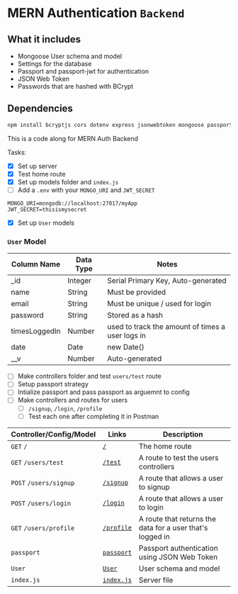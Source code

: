 # MERN Authentication `Backend`

## What it includes

* Mongoose User schema and model
* Settings for the database
* Passport and passport-jwt for authentication
* JSON Web Token
* Passwords that are hashed with BCrypt

## Dependencies

```zsh
npm install bcryptjs cors dotenv express jsonwebtoken mongoose passport passport-jwt
```

This is a code along for MERN Auth Backend

Tasks:
- [x] Set up server
- [x] Test home route
- [x] Set up models folder and `index.js`
- [ ] Add a `.env` with your `MONGO_URI` and `JWT_SECRET`
```text
MONGO_URI=mongodb://localhost:27017/myApp
JWT_SECRET=thisismysecret
```
- [x] Set up `User` models

### `User` Model

| Column Name | Data Type | Notes |
| --------------- | ------------- | ------------------------------ |
| _id | Integer | Serial Primary Key, Auto-generated |
| name | String | Must be provided |
| email | String | Must be unique / used for login |
| password | String | Stored as a hash |
| timesLoggedIn | Number | used to track the amount of times a user logs in |
| date | Date | new Date() |
| __v | Number | Auto-generated |

- [ ] Make controllers folder and test `users/test` route
- [ ] Setup passport strategy
- [ ] Intialize passport and pass passport as arguemnt to config
- [ ] Make controllers and routes for users
   - [ ] `/signup`, `/login`, `/profile`
   - [ ] Test each one after completing it in Postman

| Controller/Config/Model | Links | Description |
| --- | --- | --- |
| `GET` `/`| [`/`](#) | The home route |
| `GET` `/users/test`| [`/test`](https://github.com/SEI-1025/mern-authentication-backend/blob/main/docs/users-controller.md#get-userstest-route) | A route to test the users controllers |
| `POST` `/users/signup`| [`/signup`](https://github.com/SEI-1025/mern-authentication-backend/blob/main/docs/users-controller.md#post-userssignup-route) | A route that allows a user to signup |
| `POST` `/users/login`| [`/login`](https://github.com/SEI-1025/mern-authentication-backend/blob/main/docs/users-controller.md#post-userslogin-route) | A route that allows a user to login |
| `GET` `/users/profile`| [`/profile`](https://github.com/SEI-1025/mern-authentication-backend/blob/main/docs/users-controller.md#get-usersprofile-route) | A route that returns the data for a user that's logged in |
| `passport`| [`passport`](https://github.com/SEI-1025/mern-authentication-backend/blob/main/docs/passport.md) | Passport authentication using JSON Web Token  |
| `User`| [`User`](https://github.com/SEI-1025/mern-authentication-backend/blob/main/docs/models.md#user-model) | User schema and model  |
| `index.js` | [`index.js`](https://github.com/SEI-1025/mern-authentication-backend/blob/main/docs/server.md) | Server file |